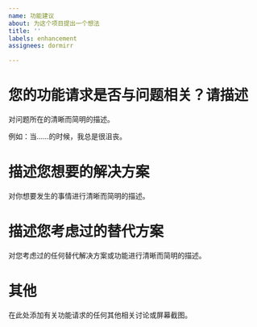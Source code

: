 ```yaml
---
name: 功能建议
about: 为这个项目提出一个想法
title: ''
labels: enhancement
assignees: dormirr

---
```


# 您的功能请求是否与问题相关？请描述

对问题所在的清晰而简明的描述。

例如：当……的时候，我总是很沮丧。

# 描述您想要的解决方案

对你想要发生的事情进行清晰而简明的描述。

# 描述您考虑过的替代方案

对您考虑过的任何替代解决方案或功能进行清晰而简明的描述。

# 其他

在此处添加有关功能请求的任何其他相关讨论或屏幕截图。
